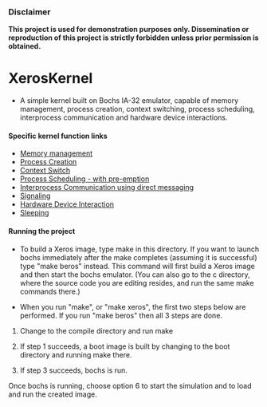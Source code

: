 ### Disclaimer
**This project is used for demonstration purposes only. Dissemination or reproduction of this project is strictly forbidden unless prior permission is obtained.**

# XerosKernel

* A simple kernel built on Bochs IA-32 emulator, capable of memory management, process creation, context switching, process scheduling, interprocess communication and hardware device interactions.

#### Specific kernel function links

* [Memory management](https://github.com/HollyZero/XerosKernel/blob/master/c/mem.c) 
* [Process Creation](https://github.com/HollyZero/XerosKernel/blob/master/c/create.c)
* [Context Switch](https://github.com/HollyZero/XerosKernel/blob/master/c/ctsw.c)
* [Process Scheduling - with pre-emption](https://github.com/HollyZero/XerosKernel/blob/master/c/disp.c) 
* [Interprocess Communication using direct messaging](https://github.com/HollyZero/XerosKernel/blob/master/c/msg.c)
* [Signaling](https://github.com/HollyZero/XerosKernel/blob/master/c/signal.c)
* [Hardware Device Interaction](https://github.com/HollyZero/XerosKernel/blob/master/c/di_calls.c)
* [Sleeping](https://github.com/HollyZero/XerosKernel/blob/master/c/sleep.c)

#### Running the project

* To build a Xeros image, type make in this directory. If you want to
launch bochs immediately after the make completes (assuming it is
successful) type "make beros" instead. This command will first build a
Xeros image and then start the bochs emulator.  (You can also go to
the c directory, where the source code you are editing resides, and
run the same make commands there.)

* When you run "make", or "make xeros", the first two steps below are
performed. If you run "make beros" then all 3 steps are done.

1. Change to the compile directory and run make

2. If step 1 succeeds, a boot image is built by changing to the boot
directory and running make there. 

3. If step 3 succeeds, bochs is run.

Once bochs is running, choose option 6 to start the simulation and to
load and run the created image.
